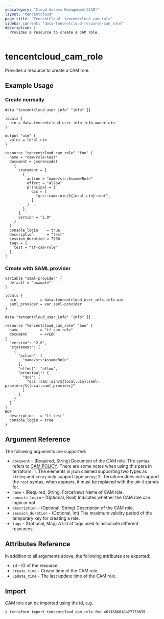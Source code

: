 ```yaml
---
subcategory: "Cloud Access Management(CAM)"
layout: "tencentcloud"
page_title: "TencentCloud: tencentcloud_cam_role"
sidebar_current: "docs-tencentcloud-resource-cam_role"
description: |-
  Provides a resource to create a CAM role.
---
```


# tencentcloud_cam_role

Provides a resource to create a CAM role.

## Example Usage

### Create normally

```hcl
data "tencentcloud_user_info" "info" {}

locals {
  uin = data.tencentcloud_user_info.info.owner_uin
}

output "uin" {
  value = local.uin
}

resource "tencentcloud_cam_role" "foo" {
  name = "cam-role-test"
  document = jsonencode(
    {
      statement = [
        {
          action = "name/sts:AssumeRole"
          effect = "allow"
          principal = {
            qcs = [
              "qcs::cam::uin/${local.uin}:root",
            ]
          }
        },
      ]
      version = "2.0"
    }
  )
  console_login    = true
  description      = "test"
  session_duration = 7200
  tags = {
    test = "tf-cam-role"
  }
}
```

### Create with SAML provider

```hcl
variable "saml-provider" {
  default = "example"
}

locals {
  uin           = data.tencentcloud_user_info.info.uin
  saml_provider = var.saml-provider
}

data "tencentcloud_user_info" "info" {}

resource "tencentcloud_cam_role" "boo" {
  name          = "tf_cam_role"
  document      = <<EOF
{
  "version": "2.0",
  "statement": [
    {
      "action": [
        "name/sts:AssumeRole"
      ],
      "effect": "allow",
      "principal": {
        "qcs": [
          "qcs::cam::uin/${local.uin}:saml-provider/${local.saml_provider}"
        ]
      }
    }
  ]
}
EOF
  description   = "tf_test"
  console_login = true
}
```

## Argument Reference

The following arguments are supported:

* `document` - (Required, String) Document of the CAM role. The syntax refers to [CAM POLICY](https://intl.cloud.tencent.com/document/product/598/10604). There are some notes when using this para in terraform: 1. The elements in json claimed supporting two types as `string` and `array` only support type `array`; 2. Terraform does not support the `root` syntax, when appears, it must be replaced with the uin it stands for.
* `name` - (Required, String, ForceNew) Name of CAM role.
* `console_login` - (Optional, Bool) Indicates whether the CAM role can login or not.
* `description` - (Optional, String) Description of the CAM role.
* `session_duration` - (Optional, Int) The maximum validity period of the temporary key for creating a role.
* `tags` - (Optional, Map) A list of tags used to associate different resources.

## Attributes Reference

In addition to all arguments above, the following attributes are exported:

* `id` - ID of the resource.
* `create_time` - Create time of the CAM role.
* `update_time` - The last update time of the CAM role.


## Import

CAM role can be imported using the id, e.g.

```
$ terraform import tencentcloud_cam_role.foo 4611686018427733635
```

